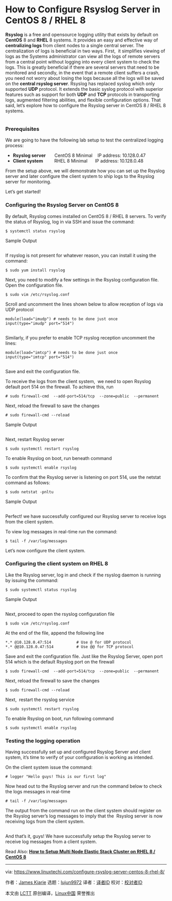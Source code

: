 [#]: collector: (lujun9972)
[#]: translator: (geekpi)
[#]: reviewer: ( )
[#]: publisher: ( )
[#]: url: ( )
[#]: subject: (How to Configure Rsyslog Server in CentOS 8 / RHEL 8)
[#]: via: (https://www.linuxtechi.com/configure-rsyslog-server-centos-8-rhel-8/)
[#]: author: (James Kiarie https://www.linuxtechi.com/author/james/)

How to Configure Rsyslog Server in CentOS 8 / RHEL 8
======

**Rsyslog** is a free and opensource logging utility that exists by default on  **CentOS** 8 and **RHEL** 8 systems. It provides an easy and effective way of **centralizing logs** from client nodes to a single central server. The centralization of logs is beneficial in two ways. First,  it simplifies viewing of logs as the Systems administrator can view all the logs of remote servers from a central point without logging into every client system to check the logs. This is greatly beneficial if there are several servers that need to be monitored and secondly, in the event that a remote client suffers a crash, you need not worry about losing the logs because all the logs will be saved on the **central rsyslog server**. Rsyslog has replaced syslog which only supported **UDP** protocol. It extends the basic syslog protocol with superior features such as support for both **UDP** and **TCP** protocols in transporting logs, augmented filtering abilities, and flexible configuration options. That said, let’s explore how to configure the Rsyslog server in CentOS 8 / RHEL 8 systems.

[![configure-rsyslog-centos8-rhel8][1]][2]

### Prerequisites

We are going to have the following lab setup to test the centralized logging process:

  * **Rsyslog server**       CentOS 8 Minimal    IP address: 10.128.0.47
  * **Client system**         RHEL 8 Minimal      IP address: 10.128.0.48



From the setup above, we will demonstrate how you can set up the Rsyslog server and later configure the client system to ship logs to the Rsyslog server for monitoring.

Let’s get started!

### Configuring the Rsyslog Server on CentOS 8

By default, Rsyslog comes installed on CentOS 8 / RHEL 8 servers. To verify the status of Rsyslog, log in via SSH and issue the command:

```
$ systemctl status rsyslog
```

Sample Output

![rsyslog-service-status-centos8][1]

If rsyslog is not present for whatever reason, you can install it using the command:

```
$ sudo yum install rsyslog
```

Next, you need to modify a few settings in the Rsyslog configuration file. Open the configuration file.

```
$ sudo vim /etc/rsyslog.conf
```

Scroll and uncomment the lines shown below to allow reception of logs via UDP protocol

```
module(load="imudp") # needs to be done just once
input(type="imudp" port="514")
```

![rsyslog-conf-centos8-rhel8][1]

Similarly, if you prefer to enable TCP rsyslog reception uncomment the lines:

```
module(load="imtcp") # needs to be done just once
input(type="imtcp" port="514")
```

![rsyslog-conf-tcp-centos8-rhel8][1]

Save and exit the configuration file.

To receive the logs from the client system,  we need to open Rsyslog default port 514 on the firewall. To achieve this, run

```
# sudo firewall-cmd  --add-port=514/tcp  --zone=public  --permanent
```

Next, reload the firewall to save the changes

```
# sudo firewall-cmd --reload
```

Sample Output

![firewall-ports-rsyslog-centos8][1]

Next, restart Rsyslog server

```
$ sudo systemctl restart rsyslog
```

To enable Rsyslog on boot, run beneath command

```
$ sudo systemctl enable rsyslog
```

To confirm that the Rsyslog server is listening on port 514, use the netstat command as follows:

```
$ sudo netstat -pnltu
```

Sample Output

![netstat-rsyslog-port-centos8][1]

Perfect! we have successfully configured our Rsyslog server to receive logs from the client system.

To view log messages in real-time run the command:

```
$ tail -f /var/log/messages
```

Let’s now configure the client system.

### Configuring the client system on RHEL 8

Like the Rsyslog server, log in and check if the rsyslog daemon is running by issuing the command:

```
$ sudo systemctl status rsyslog
```

Sample Output

![client-rsyslog-service-rhel8][1]

Next, proceed to open the rsyslog configuration file

```
$ sudo vim /etc/rsyslog.conf
```

At the end of the file, append the following line

```
*.* @10.128.0.47:514           # Use @ for UDP protocol
*.* @@10.128.0.47:514          # Use @@ for TCP protocol
```

Save and exit the configuration file. Just like the Rsyslog Server, open port 514 which is the default Rsyslog port on the firewall

```
$ sudo firewall-cmd  --add-port=514/tcp  --zone=public  --permanent
```

Next, reload the firewall to save the changes

```
$ sudo firewall-cmd --reload
```

Next,  restart the rsyslog service

```
$ sudo systemctl restart rsyslog
```

To enable Rsyslog on boot, run following command

```
$ sudo systemctl enable rsyslog
```

### Testing the logging operation

Having successfully set up and configured Rsyslog Server and client system, it’s time to verify of your configuration is working as intended.

On the client system issue the command:

```
# logger "Hello guys! This is our first log"
```

Now head out to the Rsyslog server and run the command below to check the logs messages in real-time

```
# tail -f /var/log/messages
```

The output from the command run on the client system should register on the Rsyslog server’s log messages to imply that the  Rsyslog server is now receiving logs from the client system.

![centralize-logs-rsyslogs-centos8][1]

And that’s it, guys! We have successfully setup the Rsyslog server to receive log messages from a client system.

Read Also: **[How to Setup Multi Node Elastic Stack Cluster on RHEL 8 / CentOS 8][3]**

--------------------------------------------------------------------------------

via: https://www.linuxtechi.com/configure-rsyslog-server-centos-8-rhel-8/

作者：[James Kiarie][a]
选题：[lujun9972][b]
译者：[译者ID](https://github.com/译者ID)
校对：[校对者ID](https://github.com/校对者ID)

本文由 [LCTT](https://github.com/LCTT/TranslateProject) 原创编译，[Linux中国](https://linux.cn/) 荣誉推出

[a]: https://www.linuxtechi.com/author/james/
[b]: https://github.com/lujun9972
[1]: data:image/gif;base64,R0lGODlhAQABAIAAAAAAAP///yH5BAEAAAAALAAAAAABAAEAAAIBRAA7
[2]: https://www.linuxtechi.com/wp-content/uploads/2019/10/configure-rsyslog-centos8-rhel8.jpg
[3]: https://www.linuxtechi.com/setup-multinode-elastic-stack-cluster-rhel8-centos8/
